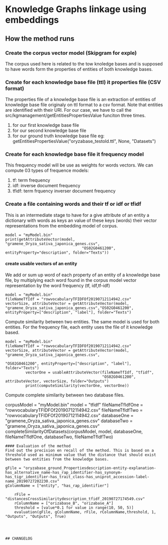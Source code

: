 
# Knowledge Graphs linkage using embeddings 

## How the method runs
### Create the corpus vector model (Skipgram for exple)
The corpus used here is related to the tow knoledge bases and is supposed to have words form the properties of entities of both knowledge bases.

### Create for each knowledge base file (ttl) it properties file (CSV format)
The properties file of a knowledge base file is an extraction of entities of knowledge base file originaly on ttl format to a csv format.
Note that entities are identified with their URI.
For our case, we have to call the src/kgmanagement/getEntitiesPropertiesValue funciton three times.
1. for our first knowledge base file
2. for our second knowledge base file
3. for our ground truth knowledge base file
eg: getEntitiesPropertiesValue("oryzabase_testold.ttl", None, "Datasets")

### Create for each knowledge base file it frequency model
This frequency model will be use as weights for words vectors.
We can compute 03 types of frequence models:
1. tf: term frequency
2. idf: inverse document frequency
3. tfidf: term frquency inverser document frequency

### Create a file containing words and their tf or idf or tfidf

This is an intermediate stage to have for a give attribute of an entity a dictionary with words as keys an value of these keys (words) their vector representations from the embedding model of corpus.

```
model = "myModel.bin"
print(getAttributeVector(model, "gramene_Oryza_sativa_japonica_genes.csv",
                                  "OS02G0461200", entityProperty="description", folder="Texts"))
```
#### create usable vectors of an entity
We add or sum up word of each property of an entity of a knowledge base file, by multiplying each word found in the corpus model vector representation by the word frequency (tf, idf,tf-idf) 

```
model = "myModel.bin"
fileNameTfIdf = "rowvocabularyTFIDFOf20190712114942.csv"
vectorSize, attributeVector = getAttributeVector(model, "gramene_Oryza_sativa_japonica_genes.csv","OS02G0461200", entityProperty=["description", "label"], folder="Texts")
```
Compute similarity between two entities. The same model is used for both entities.
For the frequency file, each entity uses the file of it knowledge based. 
```
model = "myModel.bin"
fileNameTfIdf = "rowvocabularyTFIDFOf20190712114942.csv"
vectorSize, attributeVector = getAttributeVector(model, "gramene_Oryza_sativa_japonica_genes.csv",
                                                          "OS02G0461200", entityProperty=["description", "label"], folder="Texts")
         vectorOne = usableAttributeVector(fileNameTfIdf, "tfidf",
                                           "OS02G0461200", attributeVector, vectorSize, folder="Outputs")
         print(computeSimilarity(vectorOne, vectorOne))
```
Compute complete similarity between two database files.
 
corpusModel = "myModel.bin"
model = "tfidf"
fileNameTfIdfOne = "rowvocabularyTFIDFOf20190712114942.csv"
fileNameTfIdfTwo = "rowvocabularyTFIDFOf20190712114942.csv"
databaseOne = "gramene_Oryza_sativa_japonica_genes.csv"
databaseTwo = "gramene_Oryza_sativa_japonica_genes.csv"
completeSimilarityOfDatasets(corpusModel, model, databaseOne, fileNameTfIdfOne, databaseTwo, fileNameTfIdfTwo)
```
#### Evaluation of the method
Find out the precision en recall of the method. This is based on a threshold used as minimum value that the distance that should exist between two entities from the knowledge bases.
```
    gFile = "oryzabase_ground_Propertiesdescription-entity-explanation-has_alternative_name-has_rap_identifier-has_synonym-has_tigr_identifier-has_trait_class-has_uniprot_accession-label-name_20190727202230.csv"
    gColumnName = ["entity", "has_rap_identifier"]

        rFile = "distancesCrossSimilaritydescription_tfidf_20190727174549.csv"
        rColumnName = ["orizabase_B", "orizabase_A"]
        threshold = [value*0.1 for value in range(10, 50, 5)]
        evaluation(gFile, gColumnName, rFile, rColumnName,threshold, 1, "Outputs", "Outputs", True)
```
        


## CHANGELOG 
